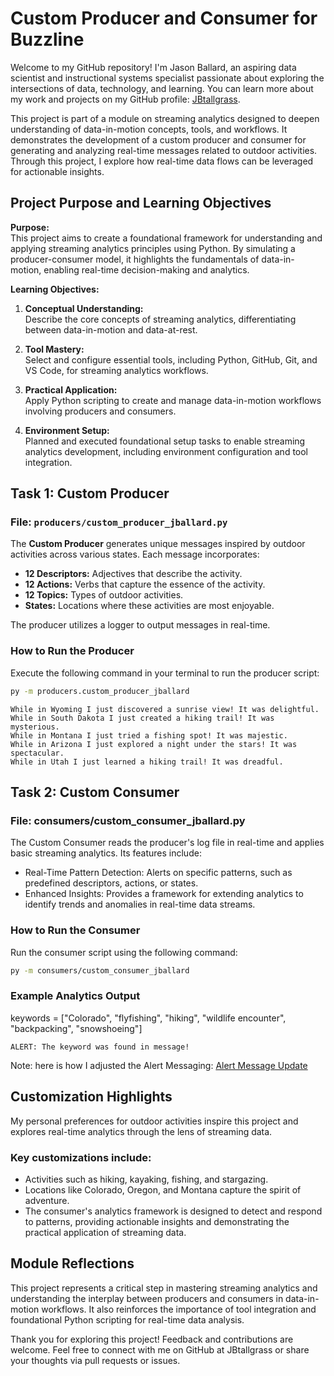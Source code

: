 # Custom Producer and Consumer for Buzzline

Welcome to my GitHub repository! I'm Jason Ballard, an aspiring data scientist and instructional systems specialist passionate about exploring the intersections of data, technology, and learning. You can learn more about my work and projects on my GitHub profile: [JBtallgrass](https://github.com/JBtallgrass).

This project is part of a module on streaming analytics designed to deepen understanding of data-in-motion concepts, tools, and workflows. It demonstrates the development of a custom producer and consumer for generating and analyzing real-time messages related to outdoor activities. Through this project, I explore how real-time data flows can be leveraged for actionable insights.

## Project Purpose and Learning Objectives

**Purpose:**  
This project aims to create a foundational framework for understanding and applying streaming analytics principles using Python. By simulating a producer-consumer model, it highlights the fundamentals of data-in-motion, enabling real-time decision-making and analytics.

**Learning Objectives:**
1. **Conceptual Understanding:**  
   Describe the core concepts of streaming analytics, differentiating between data-in-motion and data-at-rest.

2. **Tool Mastery:**  
   Select and configure essential tools, including Python, GitHub, Git, and VS Code, for streaming analytics workflows.

3. **Practical Application:**  
   Apply Python scripting to create and manage data-in-motion workflows involving producers and consumers.

4. **Environment Setup:**  
   Planned and executed foundational setup tasks to enable streaming analytics development, including environment configuration and tool integration.

## Task 1: Custom Producer

### File: `producers/custom_producer_jballard.py`

The **Custom Producer** generates unique messages inspired by outdoor activities across various states. Each message incorporates:
- **12 Descriptors:** Adjectives that describe the activity.
- **12 Actions:** Verbs that capture the essence of the activity.
- **12 Topics:** Types of outdoor activities.
- **States:** Locations where these activities are most enjoyable.

The producer utilizes a logger to output messages in real-time.

### How to Run the Producer
Execute the following command in your terminal to run the producer script:

```bash
py -m producers.custom_producer_jballard
```

```text
While in Wyoming I just discovered a sunrise view! It was delightful.
While in South Dakota I just created a hiking trail! It was mysterious.
While in Montana I just tried a fishing spot! It was majestic.
While in Arizona I just explored a night under the stars! It was spectacular.
While in Utah I just learned a hiking trail! It was dreadful.
```

## Task 2: Custom Consumer

### File: consumers/custom_consumer_jballard.py

The Custom Consumer reads the producer's log file in real-time and applies basic streaming analytics. Its features include:

- Real-Time Pattern Detection: Alerts on specific patterns, such as predefined descriptors, actions, or states.
- Enhanced Insights: Provides a framework for extending analytics to identify trends and anomalies in real-time data streams.

### How to Run the Consumer

Run the consumer script using the following command:

```bash
py -m consumers/custom_consumer_jballard
```

### Example Analytics Output

keywords = ["Colorado", "flyfishing", "hiking", "wildlife encounter", "backpacking", "snowshoeing"]
```text
ALERT: The keyword was found in message!
```
Note: here is how I adjusted the Alert Messaging:
[Alert Message Update](alert_msg_update.md)


## Customization Highlights
My personal preferences for outdoor activities inspire this project and explores real-time analytics through the lens of streaming data. 

### Key customizations include:

- Activities such as hiking, kayaking, fishing, and stargazing.
- Locations like Colorado, Oregon, and Montana capture the spirit of adventure.
- The consumer's analytics framework is designed to detect and respond to patterns, providing actionable insights and demonstrating the practical application of streaming data.

## Module Reflections
This project represents a critical step in mastering streaming analytics and understanding the interplay between producers and consumers in data-in-motion workflows. It also reinforces the importance of tool integration and foundational Python scripting for real-time data analysis.

Thank you for exploring this project! Feedback and contributions are welcome. Feel free to connect with me on GitHub at JBtallgrass or share your thoughts via pull requests or issues.
